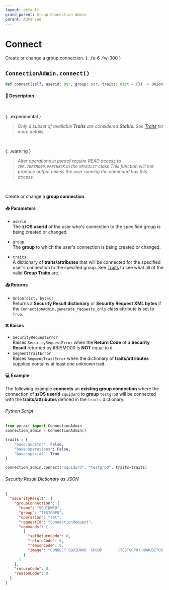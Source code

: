 ```yaml
---
layout: default
grand_parent: Group Connection Admin
parent: Advanced
---
```


# Connect

Create or change a group connection.
{: .fs-6 .fw-300 }

## `ConnectionAdmin.connect()`

```python
def connect(self, userid: str, group: str, traits: dict = {}) -> Union[dict, bytes]:
```

#### 📄 Description

&nbsp;

{: .experimental }
> _Only a subset of available **Traits** are considered **Stable**. See [Traits](../segments_traits_operators#traits) for more details._

&nbsp;

{: .warning }
> _Alter operations in pyracf require READ access to `IRR.IRRSMO00.PRECHECK` in the `XFACILIT` class_
> _This function will not produce output unless the user running the command has this access._

&nbsp;

Create or change a **group connection**.

#### 📥 Parameters
* `userid`<br>
  The **z/OS userid** of the user who's connection to the specified group is being created or changed.
* `group`<br>
  The **group** to which the user's connection is being created or changed.

* `traits`<br>
  A dictionary of **traits/attributes** that will be connected for the specified user's connection to the specifed group. See [Traits](../segments_traits_operators#traits) to see what all of the valid **Group Traits** are.

#### 📤 Returns
* `Union[dict, bytes]`<br>
  Returns a **Security Result dictionary** or **Security Request XML bytes** if the `ConnectionAdmin.generate_requests_only` class attribute is set to `True`.

#### ❌ Raises
* `SecurityRequestError`<br>
  Raises `SecurityRequestError` when the **Return Code** of a **Security Result** returned by IRRSMO00 is **NOT** equal to `0`.
* `SegmentTraitError`<br>
  Raises `SegmentTraitError` when the dictionary of **traits/attributes** supplied contains at least one unknown trait.

#### 💻 Example

The following example **connects** an **existing group connection** where the connection of **z/OS userid** `squidwrd` to **group** `testgrp0` will be connected with the **traits/attributes** defined in the `traits` dictionary.

###### Python Script
```python
from pyracf import ConnectionAdmin
connection_admin = ConnectionAdmin()

traits = {
    "base:auditor": False,
    "base:operations": False,
    "base:special": True
}

connection_admin.connect("squidwrd", "testgrp0", traits=traits)
```

###### Security Result Dictionary as JSON
```json
{
  "securityResult": {
    "groupConnection": {
      "name": "SQUIDWRD",
      "group": "TESTGRP0",
      "operation": "set",
      "requestId": "ConnectionRequest",
      "commands": [
        {
          "safReturnCode": 0,
          "returnCode": 0,
          "reasonCode": 0,
          "image": "CONNECT SQUIDWRD  GROUP       (TESTGRP0) NOAUDITOR      NOOPERATIONS   SPECIAL     "
        }
      ]
    },
    "returnCode": 0,
    "reasonCode": 0
  }
}
```